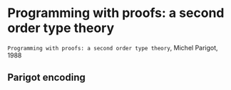 # Programming with proofs: a second order type theory

`Programming with proofs: a second order type theory`, 
Michel Parigot, 
1988

## Parigot encoding
